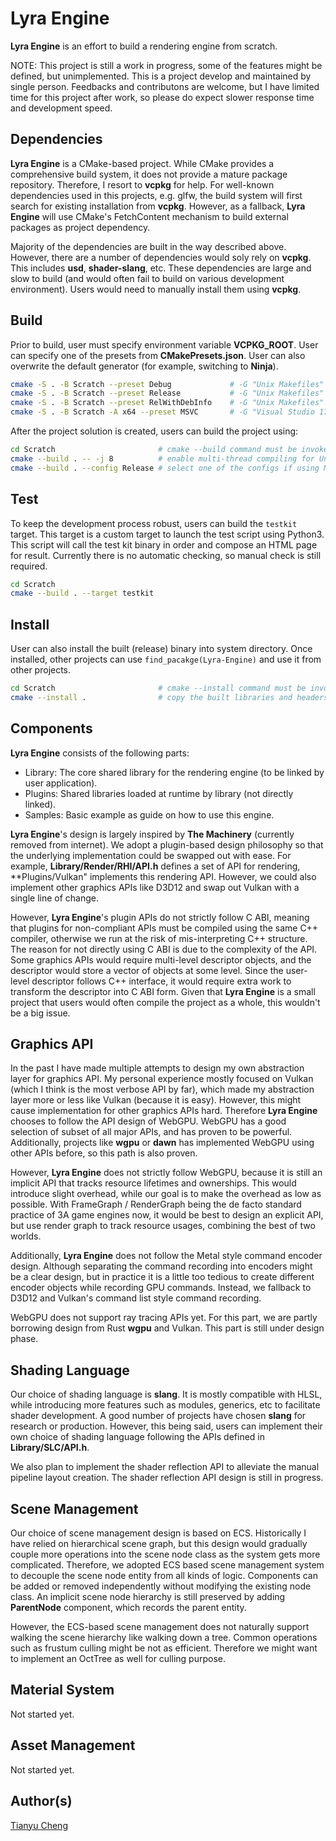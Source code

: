 # Lyra Engine

**Lyra Engine** is an effort to build a rendering engine from scratch.

NOTE: This project is still a work in progress, some of the features might be defined, but unimplemented.
This is a project develop and maintained by single person. Feedbacks and contributons are welcome, but I
have limited time for this project after work, so please do expect slower response time and development speed.

## Dependencies

**Lyra Engine** is a CMake-based project. While CMake provides a comprehensive build system,
it does not provide a mature package repository. Therefore, I resort to **vcpkg** for help.
For well-known dependencies used in this projects, e.g. glfw, the build system will first
search for existing installation from **vcpkg**. However, as a fallback, **Lyra Engine**
will use CMake's FetchContent mechanism to build external packages as project dependency.

Majority of the dependencies are built in the way described above. However, there are a
number of dependencies would soly rely on **vcpkg**. This includes **usd**, **shader-slang**,
etc. These dependencies are large and slow to build (and would often fail to build on various
development environment). Users would need to manually install them using **vcpkg**.

## Build

Prior to build, user must specify environment variable **VCPKG_ROOT**.
User can specify one of the presets from **CMakePresets.json**.
User can also overwrite the default generator (for example, switching to **Ninja**).

```bash
cmake -S . -B Scratch --preset Debug             # -G "Unix Makefiles" -DCMAKE_BUILD_TYPE=Debug
cmake -S . -B Scratch --preset Release           # -G "Unix Makefiles" -DCMAKE_BUILD_TYPE=Release
cmake -S . -B Scratch --preset RelWithDebInfo    # -G "Unix Makefiles" -DCMAKE_BUILD_TYPE=RelWithDebInfo
cmake -S . -B Scratch -A x64 --preset MSVC       # -G "Visual Studio 17"
```

After the project solution is created, users can build the project using:

```bash
cd Scratch                       # cmake --build command must be invoked in project solution directory
cmake --build . -- -j 8          # enable multi-thread compiling for Unix Makefiles
cmake --build . --config Release # select one of the configs if using MSVC
```

## Test

To keep the development process robust, users can build the `testkit` target.
This target is a custom target to launch the test script using Python3. This
script will call the test kit binary in order and compose an HTML page for result.
Currently there is no automatic checking, so manual check is still required.

```bash
cd Scratch
cmake --build . --target testkit
```

## Install

User can also install the built (release) binary into system directory.
Once installed, other projects can use `find_pacakge(Lyra-Engine)` and
use it from other projects.

```bash
cd Scratch                       # cmake --install command must be invoked in project solution directory
cmake --install .                # copy the built libraries and headers into system directory
```

## Components

**Lyra Engine** consists of the following parts:

* Library: The core shared library for the rendering engine (to be linked by user application).
* Plugins: Shared libraries loaded at runtime by library (not directly linked).
* Samples: Basic example as guide on how to use this engine.

**Lyra Engine**'s design is largely inspired by **The Machinery** (currently removed from internet).
We adopt a plugin-based design philosophy so that the underlying implementation could be swapped
out with ease. For example, **Library/Render/RHI/API.h** defines a set of API for rendering,
**Plugins/Vulkan" implements this rendering API. However, we could also implement other graphics
APIs like D3D12 and swap out Vulkan with a single line of change.

However, **Lyra Engine**'s plugin APIs do not strictly follow C ABI, meaning that plugins for
non-compliant APIs must be compiled using the same C++ compiler, otherwise we run at the risk
of mis-interpreting C++ structure. The reason for not directly using C ABI is due to the
complexity of the API. Some graphics APIs would require multi-level descriptor objects, and
the descriptor would store a vector of objects at some level. Since the user-level descriptor
follows C++ interface, it would require extra work to transform the descriptor into C ABI form.
Given that **Lyra Engine** is a small project that users would often compile the project as a whole,
this wouldn't be a big issue.

## Graphics API

In the past I have made multiple attempts to design my own abstraction layer for graphics API.
My personal experience mostly focused on Vulkan (which I think is the most verbose API by far),
which made my abstraction layer more or less like Vulkan (because it is easy). However, this
might cause implementation for other graphics APIs hard. Therefore **Lyra Engine** chooses to
follow the API design of WebGPU. WebGPU has a good selection of subset of all major APIs, and
has proven to be powerful. Additionally, projects like **wgpu** or **dawn** has implemented
WebGPU using other APIs before, so this path is also proven.

However, **Lyra Engine** does not strictly follow WebGPU, because it is still an implicit API
that tracks resource lifetimes and ownerships. This would introduce slight overhead, while our
goal is to make the overhead as low as possible. With FrameGraph / RenderGraph being the de facto
standard practice of 3A game engines now, it would be best to design an explicit API, but use
render graph to track resource usages, combining the best of two worlds.

Additionally, **Lyra Engine** does not follow the Metal style command encoder design. Although
separating the command recording into encoders might be a clear design, but in practice it is
a little too tedious to create different encoder objects while recording GPU commands. Instead,
we fallback to D3D12 and Vulkan's command list style command recording.

WebGPU does not support ray tracing APIs yet. For this part, we are partly borrowing design from
Rust **wgpu** and Vulkan. This part is still under design phase.

## Shading Language

Our choice of shading language is **slang**. It is mostly compatible with HLSL, while introducing
more features such as modules, generics, etc to facilitate shader development. A good number of
projects have chosen **slang** for research or production. However, this being said, users can
implement their own choice of shading language following the APIs defined in **Library/SLC/API.h**.

We also plan to implement the shader reflection API to alleviate the manual pipeline layout creation.
The shader reflection API design is still in progress.

## Scene Management

Our choice of scene management design is based on ECS. Historically I have relied on hierarchical
scene graph, but this design would gradually couple more operations into the scene node class as
the system gets more complicated. Therefore, we adopted ECS based scene management system to decouple
the scene node entity from all kinds of logic. Components can be added or removed independently
without modifying the existing node class. An implicit scene node hierarchy is still preserved
by adding **ParentNode** component, which records the parent entity.

However, the ECS-based scene management does not naturally support walking the scene hierarchy
like walking down a tree. Common operations such as frustum culling might be not as efficient.
Therefore we might want to implement an OctTree as well for culling purpose.

## Material System

Not started yet.

## Asset Management

Not started yet.

## Author(s)

[Tianyu Cheng](tianyu.cheng@utexas.edu)

